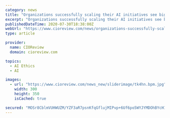 ```yaml
---
category: news
title: "Organizations successfully scaling their AI initiatives see biggest benefit in growing revenue, ahead of improving operational efficiency"
excerpt: "Organizations successfully scaling their AI initiatives see biggest benefit in growing revenue, ahead of improving operational efficiency By 1 - A new report from the Capgemini Research Institute examines the pace of enterprise Artificial Intelligence (AI) adoption in"
publishedDateTime: 2020-07-30T18:38:00Z
webUrl: "https://www.cioreview.com/news/organizations-successfully-scaling-their-ai-initiatives-see-biggest-benefit-in-growing-revenue-ahead-of-improving-operational-efficiency-pnid-268-cid-141.html"
type: article

provider:
  name: CIOReview
  domain: cioreview.com

topics:
  - AI Ethics
  - AI

images:
  - url: "https://www.cioreview.com/news_new/sliderimage/tk4hn.bpm.jpg"
    width: 300
    height: 350
    isCached: true

secured: "MOSr8CblmVUHWUZM/YZF3aR7psnKfqGflujMIPvp+6Uf6po5WYJYMDOhBYcH1carfyAmb1hWju5oOU+/PP1LydfNK8AtDfsE7UGqDnkE+50nbHhuN/I9T0w2dNWiOfJFOv7fGgYuOL8H62i+thZGfbB6gqDmWhgtGI6GWBIZi1QzhaXiU88Z6kGaZJN9VipefDRZuUvd2IyEFmt2rWXAoILNMqHxHnH9c88EwZNpgWBAJRdBbJ4CtVv6lh95/oq2/SWBlPOK7OhpV0H8ceux4pSUXKCV26k9uIGl3l1fbzYbZ6VkuDIu2eOMiyzkB1yoD4acGZxjWvE+bupZEwR2WA==;m/OiyHz7I/g8eH8tdB0f+w=="
---
```


